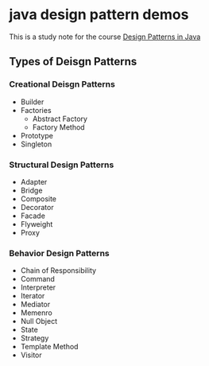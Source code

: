 # java design pattern demos

This is a study note for the course [Design Patterns in Java](https://www.udemy.com/course/design-patterns-java)


## Types of Deisgn Patterns

### Creational Deisgn Patterns

- Builder
- Factories
  - Abstract Factory
  - Factory Method
- Prototype
- Singleton

### Structural Design Patterns

- Adapter
- Bridge
- Composite
- Decorator
- Facade
- Flyweight
- Proxy

### Behavior Design Patterns

- Chain of Responsibility
- Command
- Interpreter
- Iterator
- Mediator
- Memenro
- Null Object
- State
- Strategy
- Template Method
- Visitor
